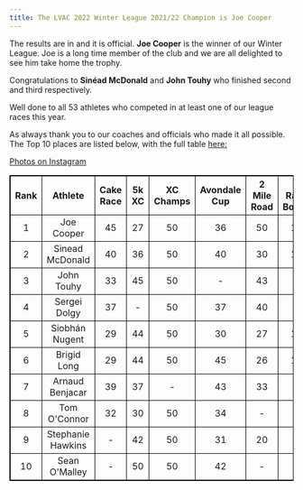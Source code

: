 ```yaml
---
title: The LVAC 2022 Winter League 2021/22 Champion is Joe Cooper
---
```

The results are in and it is official. <b>Joe Cooper</b> is the winner of our Winter League. Joe is a long time member of the club and we are all delighted to see him take home the trophy.

Congratulations to <b>Sinéad McDonald</b> and <b>John Touhy</b> who finished second and third respectively.

Well done to all 53 athletes who competed in at least one of our league races this year. 

As always thank you to our coaches and officials who made it all possible. The Top 10 places are listed below, with the full table <a href="https://liffeyvalleyac.com/assets/results/winter-league-2021-2022/LVAC-Final-Winter-League-2021-22.pdf" target="_blank" rel="noopener noreferrer">here:</a>

<a href="https://www.instagram.com/p/CcSLJ1OMr7z/" target="_blank" rel="noopener noreferrer">Photos on Instagram</a>

<html>
<head>
<style>
table, th, td {
  border: 1px solid black;
  border-collapse: collapse;
}
th, td {
      text-align: center
}
</style>
</head>
<body>

<table style="width:100%">
  <tr>
    <th style="width:10%">Rank</th>
    <th style="width:20%">Athlete</th>
    <th style="width:10%">Cake Race   </th>
    <th style="width:10%">5k XC       </th>
    <th style="width:10%">XC Champs   </th>
    <th style="width:10%">Avondale Cup</th>
    <th style="width:10%">2 Mile Road </th>
    <th style="width:10%">5 Race Bonus</th>
    <th style="width:10%">Total</th>
  </tr>
  <tr>
    <td>1</td>
    <td>Joe Cooper</td>
    <td>45</td>
    <td>27</td>
    <td>50</td>
    <td>36</td>
    <td>50</td>
    <td>10</td>
    <td>191</td>
  </tr>
  <tr>
    <td>2</td>
    <td>Sinead McDonald</td>
    <td>40</td>
    <td>36</td>
    <td>50</td>
    <td>40</td>
    <td>30</td>
    <td>10</td>
    <td>176</td>
  </tr>
  <tr>
    <td>3</td>
    <td>John Touhy</td>
    <td>33</td>
    <td>45</td>
    <td>50</td>
    <td>-</td>
    <td>43</td>
    <td>-</td>
    <td>171</td>
  </tr>
  <tr>
    <td>4</td>
    <td>Sergei Dolgy</td>
    <td>37</td>
    <td>-</td>
    <td>50</td>
    <td>37</td>
    <td>40</td>
    <td>-</td>
    <td>164</td>
  </tr>
  <tr>
    <td>5</td>
    <td>Siobhán Nugent</td>
    <td>29</td>
    <td>44</td>
    <td>50</td>
    <td>30</td>
    <td>27</td>
    <td>10</td>
    <td>163</td>
  </tr>
  <tr>
    <td>6</td>
    <td>Brigid Long</td>
    <td>29</td>
    <td>44</td>
    <td>50</td>
    <td>45</td>
    <td>26</td>
    <td>10</td>
    <td>159</td>
  </tr>
  <tr>
    <td>7</td>
    <td>Arnaud Benjacar</td>
    <td>39</td>
    <td>37</td>
    <td>-</td>
    <td>43</td>
    <td>33</td>
    <td>-</td>
    <td>152</td>
  </tr>
  <tr>
    <td>8</td>
    <td>Tom O'Connor</td>
    <td>32</td>
    <td>30</td>
    <td>50</td>
    <td>34</td>
    <td>-</td>
    <td>-</td>
    <td>146</td>
  </tr>
  <tr>
    <td>9</td>
    <td>Stephanie Hawkins</td>
    <td>-</td>
    <td>42</td>
    <td>50</td>
    <td>31</td>
    <td>20</td>
    <td>-</td>
    <td>143</td>
  </tr>
    <tr>
    <td>10</td>
    <td>Sean O'Malley</td>
    <td>-</td>
    <td>50</td>
    <td>50</td>
    <td>42</td>
    <td>-</td>
    <td>-</td>
    <td>142</td>
  </tr>
</table>



